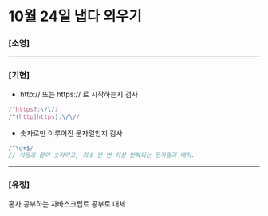 # 10월 24일 냅다 외우기

### [소영]

<hr>

### [기현]
- http:// 또는 https:// 로 시작하는지 검사
```jsx
/^https?:\/\//
/^(http|https):\/\//
```
- 숫자로만 이루어진 문자열인지 검사
```jsx
/^\d+$/
// 처음과 끝이 숫자이고, 최소 한 번 이상 반복되는 문자열과 매치.
```

<hr>

### [유정]
혼자 공부하는 자바스크립트 공부로 대체

